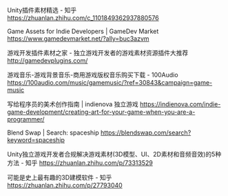 Unity插件素材精选 - 知乎
https://zhuanlan.zhihu.com/c_1101849362937880576

Game Assets for Indie Developers | GameDev Market
https://www.gamedevmarket.net/?ally=buc3azvm

游戏开发插件素材之家 - 独立游戏开发者的游戏素材资源插件大推荐
http://gamedevplugins.com/

游戏音乐-游戏背景音乐-商用游戏版权音乐购买下载 - 100Audio
https://100audio.com/music/gamemusic/?ref=30843&campaign=game-music

写给程序员的美术创作指南 | indienova 独立游戏
https://indienova.com/indie-game-development/creating-art-for-your-game-when-you-are-a-programmer/

Blend Swap | Search: spaceship
https://blendswap.com/search?keyword=spaceship

Unity独立游戏开发者合规解决游戏素材(3D模型、UI、2D素材和音频音效)的5种方法 - 知乎
https://zhuanlan.zhihu.com/p/73313529

可能是史上最有趣的3D建模软件 - 知乎
https://zhuanlan.zhihu.com/p/27793040